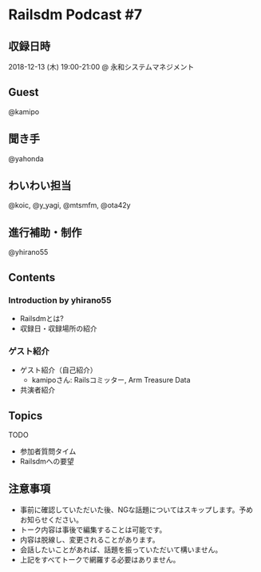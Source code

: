 # Railsdm Podcast \#7

## 収録日時

2018-12-13 (木) 19:00-21:00 @ 永和システムマネジメント

## Guest

@kamipo

## 聞き手

@yahonda

## わいわい担当

@koic, @y_yagi, @mtsmfm, @ota42y

## 進行補助・制作

@yhirano55

## Contents

### Introduction by yhirano55

* Railsdmとは?
* 収録日・収録場所の紹介

### ゲスト紹介

* ゲスト紹介（自己紹介）
    * kamipoさん: Railsコミッター, Arm Treasure Data
* 共演者紹介

## Topics

TODO

* 参加者質問タイム
* Railsdmへの要望

## 注意事項

* 事前に確認していただいた後、NGな話題についてはスキップします。予めお知らせください。
* トーク内容は事後で編集することは可能です。
* 内容は脱線し、変更されることがあります。
* 会話したいことがあれば、話題を振っていただいて構いません。
* 上記をすべてトークで網羅する必要はありません。
